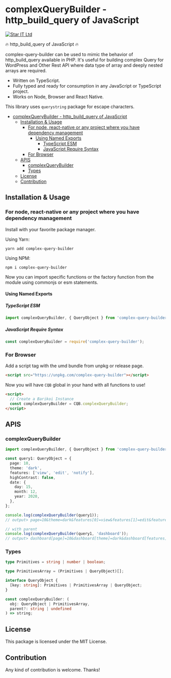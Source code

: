 # complexQueryBuilder - http_build_query of JavaScript

[![Star IT Ltd](https://staritltd.com/wp-content/uploads/2019/10/Web_Logo_of_Star_IT_158x80.png)](https://staritltd.com)

🔥 http_build_query of JavaScript 🔥

complex-query-builder can be used to mimic the behavior of http_build_query available in PHP. It's useful for building complex Query for WordPress and Other Rest API where data type of array and deeply nested arrays are required.

- Written on TypeScript.
- Fully typed and ready for consumption in any JavaScript or TypeScript project.
- Works on Node, Browser and React Native.

This library uses `querystring` package for escape characters.

<!-- TOC -->

- [complexQueryBuilder - http_build_query of JavaScript](#complexquerybuilder---http_build_query-of-javascript)
  - [Installation & Usage](#installation--usage)
    - [For node, react-native or any project where you have dependency management](#for-node-react-native-or-any-project-where-you-have-dependency-management)
      - [Using Named Exports](#using-named-exports)
        - [TypeScript ESM](#typescript-esm)
        - [JavaScript Require Syntax](#javascript-require-syntax)
    - [For Browser](#for-browser)
  - [APIS](#apis)
    - [complexQueryBuilder](#complexquerybuilder)
    - [Types](#types)
  - [License](#license)
  - [Contribution](#contribution)

<!-- /TOC -->

## Installation & Usage

### For node, react-native or any project where you have dependency management

Install with your favorite package manager.

Using Yarn:

```
yarn add complex-query-builder
```

Using NPM:

```
npm i complex-query-builder

```

Now you can import specific functions or the factory function from the module using commonjs or esm statements.

#### Using Named Exports

##### TypeScript ESM

```typescript
import complexQueryBuilder, { QueryObject } from 'complex-query-builder';
```

##### JavaScript Require Syntax

```javascript
const complexQueryBuilder = require('complex-query-builder');
```

### For Browser

Add a script tag with the umd bundle from unpkg or release page.

```html
<script src="https://unpkg.com/complex-query-builder"></script>
```

Now you will have `CQB` global in your hand with all functions to use!

```html
<script>
  // Create a Barikoi Instance
  const complexQueryBuilder = CQB.complexQueryBuilder;
</script>
```

## APIS

### complexQueryBuilder

```ts
import complexQueryBuilder, { QueryObject } from 'complex-query-builder';

const query1: QueryObject = {
  page: 10,
  theme: 'dark',
  features: ['view', 'edit', 'notify'],
  highContrast: false,
  date: {
    day: 15,
    month: 12,
    year: 2020,
  },
};

console.log(complexQueryBuilder(query1));
// output> page=10&theme=dark&features[0]=view&features[1]=edit&features[2]=notify&highContrast=false&date[day]=15&date[month]=12&date[year]=2020

// with parent
console.log(complexQueryBuilder(query1, 'dashboard'));
// output> dashboard[page]=10&dashboard[theme]=dark&dashboard[features][0]=view&dashboard[features][1]=edit&dashboard[features][2]=notify&dashboard[highContrast]=false&dashboard[date][day]=15&dashboard[date][month]=12&dashboard[date][year]=2020
```

### Types

```ts
type Primitives = string | number | boolean;

type PrimitivesArray = (Primitives | QueryObject)[];

interface QueryObject {
  [key: string]: Primitives | PrimitivesArray | QueryObject;
}

const complexQueryBuilder: (
  obj: QueryObject | PrimitivesArray,
  parent?: string | undefined
) => string;
```

## License

This package is licensed under the MIT License.

## Contribution

Any kind of contribution is welcome. Thanks!
